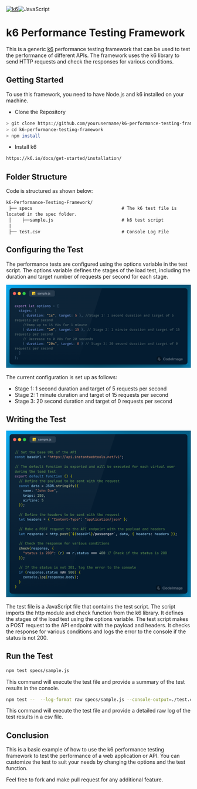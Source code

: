 [![k6](https://img.shields.io/badge/k6-7D64FF.svg?style=for-the-badge&logo=k6&logoColor=white)](https://github.com/grafana/k6)![JavaScript](https://img.shields.io/badge/JavaScript-F7DF1E.svg?style=for-the-badge&logo=JavaScript&logoColor=black)

# k6 Performance Testing Framework

This is a generic [k6](https://k6.io/) performance testing framework that can be used to test the performance of different APIs. The framework uses the k6 library to send HTTP requests and check the responses for various conditions.

## Getting Started

To use this framework, you need to have Node.js and k6 installed on your machine.

- Clone the Repository

```bash
> git clone https://github.com/yourusername/k6-performance-testing-framework.git
> cd k6-performance-testing-framework
> npm install
```

- Install k6

```bash
https://k6.io/docs/get-started/installation/
```
## Folder Structure

Code is structured as shown below:

```
k6-Performance-Testing-Framework/
 ├── specs                                  # The k6 test file is located in the spec folder.
 │    ├──sample.js                          # k6 test script
 |
 ├── test.csv                               # Console Log File
```
## Configuring the Test

The performance tests are configured using the options variable in the test script. The options variable defines the stages of the load test, including the duration and target number of requests per second for each stage.

![](./images/1.png)

The current configuration is set up as follows:

- Stage 1: 1 second duration and target of 5 requests per second
- Stage 2: 1 minute duration and target of 15 requests per second
- Stage 3: 20 second duration and target of 0 requests per second

## Writing the Test

![](./images/2.png)

The test file is a JavaScript file that contains the test script. The script imports the http module and check function from the k6 library. It defines the stages of the load test using the options variable. The test script makes a POST request to the API endpoint with the payload and headers. It checks the response for various conditions and logs the error to the console if the status is not 200.

## Run the Test

```bash
npm test specs/sample.js
```
This command will execute the test file and provide a summary of the test results in the console.

```bash
npm test --  --log-format raw specs/sample.js --console-output=./test.csv
```
This command will execute the test file and provide a detailed raw log of the test results in a csv file.
## Conclusion

This is a basic example of how to use the k6 performance testing framework to test the performance of a web application or API. You can customize the test to suit your needs by changing the options and the test function.

Feel free to fork and make pull request for any additional feature.

